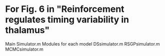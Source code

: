 
# For Fig. 6 in "Reinforcement regulates timing variability in thalamus"


  Main
      Simulator.m 
  Modules for each model
      DSsimulator.m
      RSGPsimulator.m
      MCMCsimulator.m

